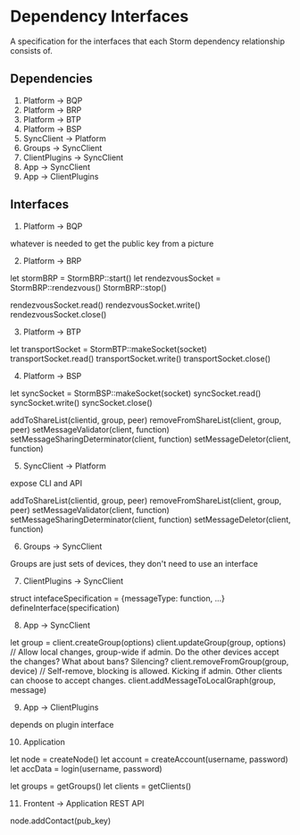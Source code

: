 # Dependency Interfaces

A specification for the interfaces that each Storm dependency relationship consists of.

## Dependencies

1. Platform -> BQP
2. Platform -> BRP
3. Platform -> BTP
4. Platform -> BSP
5. SyncClient -> Platform
6. Groups -> SyncClient
7. ClientPlugins -> SyncClient
8. App -> SyncClient
9. App -> ClientPlugins

## Interfaces

1. Platform -> BQP

whatever is needed to get the public key from a picture

2. Platform -> BRP

let stormBRP = StormBRP::start()
let rendezvousSocket = StormBRP::rendezvous()
StormBRP::stop()

rendezvousSocket.read()
rendezvousSocket.write()
rendezvousSocket.close()

3. Platform -> BTP

let transportSocket = StormBTP::makeSocket(socket)
transportSocket.read()
transportSocket.write()
transportSocket.close()

4. Platform -> BSP

let syncSocket = StormBSP::makeSocket(socket)
syncSocket.read()
syncSocket.write()
syncSocket.close()

addToShareList(clientid, group, peer)
removeFromShareList(client, group, peer)
setMessageValidator(client, function)
setMessageSharingDeterminator(client, function)
setMessageDeletor(client, function)


5. SyncClient -> Platform

expose CLI and API

addToShareList(clientid, group, peer)
removeFromShareList(client, group, peer)
setMessageValidator(client, function)
setMessageSharingDeterminator(client, function)
setMessageDeletor(client, function)

6. Groups -> SyncClient

Groups are just sets of devices, they don't need to use an interface

7. ClientPlugins -> SyncClient

struct intefaceSpecification = {messageType: function, ...}
defineInterface(specification)

8. App -> SyncClient

let group = client.createGroup(options)
client.updateGroup(group, options) // Allow local changes, group-wide if admin. Do the other devices accept the changes? What about bans? Silencing?
client.removeFromGroup(group, device) // Self-remove, blocking is allowed. Kicking if admin. Other clients can choose to accept changes.
client.addMessageToLocalGraph(group, message)

9. App -> ClientPlugins

depends on plugin interface

10. Application

let node = createNode()
let account = createAccount(username, password)
let accData = login(username, password)

let groups = getGroups()
let clients = getClients()

11. Frontent -> Application REST API




node.addContact(pub_key)
